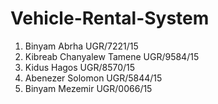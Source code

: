 # Vehicle-Rental-System

1. Binyam Abrha UGR/7221/15
2. Kibreab Chanyalew Tamene UGR/9584/15
3. Kidus Hagos UGR/8570/15
4. Abenezer Solomon UGR/5844/15
5. Binyam Mezemir UGR/0066/15